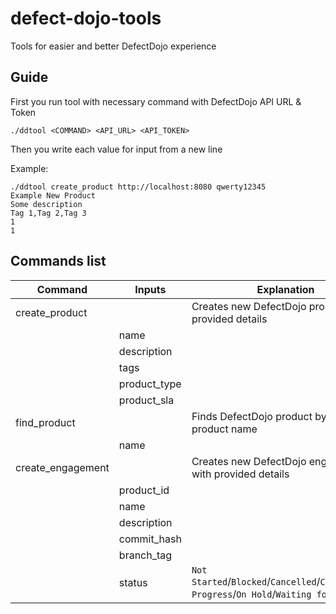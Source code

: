 # defect-dojo-tools
Tools for easier and better DefectDojo experience

## Guide
First you run tool with necessary command with DefectDojo API URL & Token
```console
./ddtool <COMMAND> <API_URL> <API_TOKEN>
```
Then you write each value for input from a new line  

Example:
```console
./ddtool create_product http://localhost:8080 qwerty12345
Example New Product
Some description
Tag 1,Tag 2,Tag 3
1
1
```
## Commands list
|Command|Inputs|Explanation|
|-|-|-|
|create_product||Creates new DefectDojo product with provided details|
||name||
||description||
||tags||
||product_type||
||product_sla||
|find_product||Finds DefectDojo product by provided product name|
||name||
|create_engagement||Creates new DefectDojo engagement with provided details|
||product_id||
||name||
||description||
||commit_hash||
||branch_tag||
||status|`Not Started`/`Blocked`/`Cancelled`/`Completed`/`In Progress`/`On Hold`/`Waiting for Resource`|